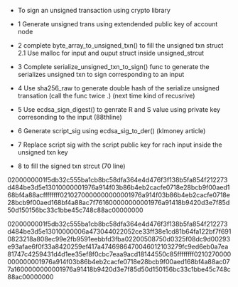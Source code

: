 * To sign an unsigned transaction using crypto library

* 1 Generate unsigned trans using extendended public key of account node
* 2 complete byte_array_to_unsigned_txn() to fill the unsigned txn struct
        2.1 Use malloc for input and ouput struct inside unsigned_strcut
* 3 Complete serialize_unsigned_txn_to_sign() func to generate the serializes unsigned txn to sign corresponding to an input
* 4 Use sha256_raw to generate double hash of the serialize unsigned transation (call the func twice .) (next time kind of recusrive)
* 5 Use ecdsa_sign_digest() to genrate R and S value using private key corresonding to the input (88thline)
* 6 Generate script_sig using ecdsa_sig_to_der() (klmoney article)
* 7 Replace script sig with the script public key for rach input inside the unsigned txn key
* 8 to fill the signed txn strcut (70 line)

0200000001f5db32c555ba1cb8bc58dfa364e4d476f3f138b5fa854f212273d484be3d5e13010000001976a914f03b86b4eb2cacfe0718e28bcb9f00aed168bf4a88acffffffff0210270000000000001976a914f03b86b4eb2cacfe0718e28bcb9f00aed168bf4a88ac7f761600000000001976a91418b9420d3e7f85d50d150156bc33c1bbe45c748c88ac00000000

0200000001f5db32c555ba1cb8bc58dfa364e4d476f3f138b5fa854f212273d484be3d5e13010000006a473044022052ce33ff38e1cd81b64fa122bf7f6910823218a808ec99e2fb9591eebbfd3fba02200508750d0325f08dc9d00293e93afae6f0f33a8420259ef417a4746986470046012103279fc9ed6eb0a7ea81747c4259431d4d1ee35ef8f0cbc7eaa9acd18144550c85ffffffff0210270000000000001976a914f03b86b4eb2cacfe0718e28bcb9f00aed168bf4a88ac077a1600000000001976a91418b9420d3e7f85d50d150156bc33c1bbe45c748c88ac00000000